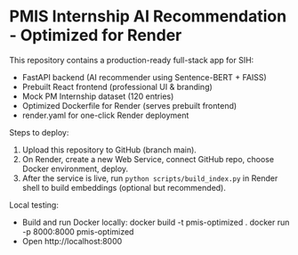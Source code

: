 PMIS Internship AI Recommendation - Optimized for Render
======================================================

This repository contains a production-ready full-stack app for SIH:
- FastAPI backend (AI recommender using Sentence-BERT + FAISS)
- Prebuilt React frontend (professional UI & branding)
- Mock PM Internship dataset (120 entries)
- Optimized Dockerfile for Render (serves prebuilt frontend)
- render.yaml for one-click Render deployment

Steps to deploy:
1. Upload this repository to GitHub (branch main).
2. On Render, create a new Web Service, connect GitHub repo, choose Docker environment, deploy.
3. After the service is live, run `python scripts/build_index.py` in Render shell to build embeddings (optional but recommended).

Local testing:
- Build and run Docker locally:
  docker build -t pmis-optimized .
  docker run -p 8000:8000 pmis-optimized
- Open http://localhost:8000

